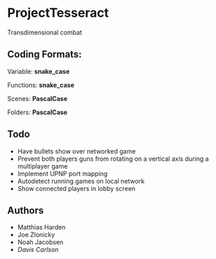 # ProjectTesseract
Transdimensional combat

## Coding Formats:

Variable: **snake_case**

Functions: **snake_case**

Scenes: **PascalCase**

Folders: **PascalCase**


## Todo

- Have bullets show over networked game
- Prevent both players guns from rotating on a vertical axis during a multiplayer game
- Implement UPNP port mapping
- Autodetect running games on local network
- Show connected players in lobby screen

## Authors
- Matthias Harden
- Joe Zlonicky
- Noah Jacobsen
- *Davis Carlson*
